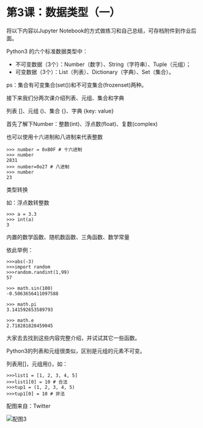# 第3课：数据类型（一）

将以下内容以Jupyter Notebook的方式做练习和自己总结，可存档附件到作业后面。 

Python3 的六个标准数据类型中：
* 不可变数据（3个）：Number（数字）、String（字符串）、Tuple（元组）；
* 可变数据（3个）：List（列表）、Dictionary（字典）、Set（集合）。

ps：集合有可变集合(set())和不可变集合(frozenset)两种。

接下来我们分两次课介绍列表、元组、集合和字典

列表 []、元组 ()、集合 {}、字典 {key: value}

首先了解下Number：整数(int)、浮点数(float)、复数(complex)

也可以使用十六进制和八进制来代表整数

```
>>> number = 0xB0F # 十六进制
>>> number
2831
>>> number=0o27 # 八进制
>>> number
23
```
类型转换

如：浮点数转整数
```
>>> a = 3.3
>>> int(a)
3
```
内置的数学函数、随机数函数、三角函数、数学常量

依此举例：
```
>>>abs(-3)
>>>import random
>>>random.randint(1,99)
57

>>> math.sin(100)
-0.5063656411097588

>>> math.pi
3.141592653589793

>>> math.e
2.718281828459045
```

大家去去找到这些内容完整介绍，并试试其它一些函数。

Python3的列表和元组很类似，区别是元组的元素不可变。

列表用[]，元组用()，如：
```
>>>list1 = [1, 2, 3, 4, 5]
>>>list1[0] = 10 # 合法
>>>tup1 = (1, 2, 3, 4, 5)
>>>tup1[0] = 10 # 非法
```

配图来自：Twitter

![配图3](https://wiki.huihoo.com/images/thumb/b/b9/Devopsgirls03.jpg/1280px-Devopsgirls03.jpg)